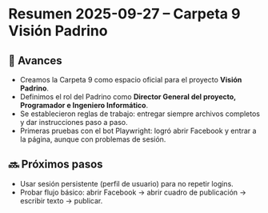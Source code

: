 ﻿# Resumen 2025-09-27 – Carpeta 9 Visión Padrino

## 📌 Avances
- Creamos la Carpeta 9 como espacio oficial para el proyecto **Visión Padrino**.  
- Definimos el rol del Padrino como **Director General del proyecto, Programador e Ingeniero Informático**.  
- Se establecieron reglas de trabajo: entregar siempre archivos completos y dar instrucciones paso a paso.  
- Primeras pruebas con el bot Playwright: logró abrir Facebook y entrar a la página, aunque con problemas de sesión.  

## 🔜 Próximos pasos
- Usar sesión persistente (perfil de usuario) para no repetir logins.  
- Probar flujo básico: abrir Facebook → abrir cuadro de publicación → escribir texto → publicar.
